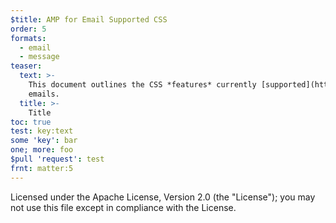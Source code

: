 ```yaml
---
$title: AMP for Email Supported CSS
order: 5
formats:
  - email
  - message
teaser:
  text: >-
    This document outlines the CSS *features* currently [supported](https://www.youtube.com/watch?v=Gv8A4CktajQ) inside AMP
    emails.
  title: >-
    Title
toc: true
test: key:text
some 'key': bar
one; more: foo
$pull 'request': test
frnt: matter:5
---
```


Licensed under the Apache License, Version 2.0 (the "License");
you may not use this file except in compliance with the License.
